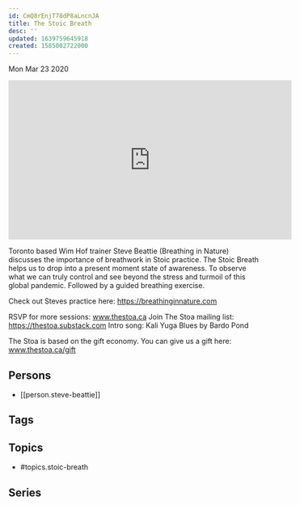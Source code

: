 ```yaml
---
id: CmQ8rEnjT78dP8aLncnJA
title: The Stoic Breath
desc: ''
updated: 1639759645918
created: 1585002722000
---
```





Mon Mar 23 2020

<iframe width="560" height="315" src="https://www.youtube.com/embed/DbG8JGhguQU" title="The Stoic Breath w/ Steve Beattie" frameborder="0" allow="accelerometer; autoplay; clipboard-write; encrypted-media; gyroscope; picture-in-picture" allowfullscreen ></iframe>

Toronto based Wim Hof trainer Steve Beattie (Breathing in Nature) discusses the importance of breathwork in Stoic practice. The Stoic Breath helps us to drop into a present moment state of awareness. To observe what we can truly control and see beyond the stress and turmoil of this global pandemic. Followed by a guided breathing exercise. 

Check out Steves practice here: https://breathinginnature.com

RSVP for more sessions: www.thestoa.ca
Join The Stoa mailing list: https://thestoa.substack.com
Intro song: Kali Yuga Blues by Bardo Pond

The Stoa is based on the gift economy. You can give us a gift here: www.thestoa.ca/gift

## Persons

- [[person.steve-beattie]]

## Tags



## Topics

- #topics.stoic-breath

## Series




